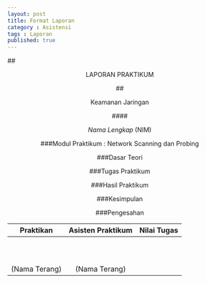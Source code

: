 ```yaml
---
layout: post
title: Format Laporan
category : Asistensi
tags : Laporan
published: true
---
```


##<center>LAPORAN PRAKTIKUM 

##<center>Keamanan Jaringan

####<center>_Nama Lengkap_ (NIM)
<br>

###Modul Praktikum : Network Scanning dan Probing

###Dasar Teori

###Tugas Praktikum

###Hasil Praktikum

###Kesimpulan

###Pengesahan


Praktikan|Asisten Praktikum|Nilai Tugas
---------|-------|-----
<br><br><br><centr>(Nama Terang)|<br><br><br><center>(Nama Terang)|